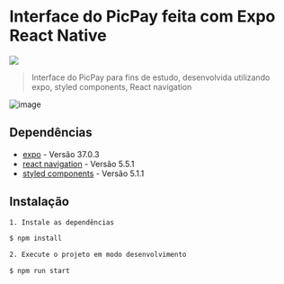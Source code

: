 # Interface do PicPay feita com Expo React Native

![](https://img.shields.io/badge/license-MIT-green)

> Interface do PicPay para fins de estudo, desenvolvida utilizando expo, styled components, React navigation

![image](https://drive.google.com/uc?export=view&id=1E08P1-1xO5d5MTvYJ0ZVzWlE-BJFjRgm)

## Dependências

- [expo](https://expo.io/) - Versão 37.0.3
- [react navigation](https://reactnavigation.org/) - Versão 5.5.1
- [styled components](https://styled-components.com/) - Versão 5.1.1


## Instalação

```bash
1. Instale as dependências

$ npm install

2. Execute o projeto em modo desenvolvimento

$ npm run start
```
